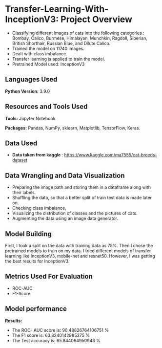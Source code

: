 # Transfer-Learning-With-InceptionV3: Project Overview 

* Classifying different images of cats into the following categories : Bombay, Calico, Burmese, Himalayan, Munchkin, Ragdoll, Siberian, British Shorthair, Russian Blue, and Dilute Calico.
* Trained the model on 11740 images.
* Dealt with class imbalance.
* Transfer learning is applied to train the model.
* Pretrained Model used: InceptionV3

## Languages Used 
**Python Version:** 3.9.0

## Resources and Tools Used
**Tools:** Jupyter Notebook

**Packages:** Pandas, NumPy, sklearn, Matplotlib, TensorFlow, Keras.  

## Data Used
* **Data taken from kaggle** : https://www.kaggle.com/ma7555/cat-breeds-dataset

## Data Wrangling and Data Visualization
* Preparing the image path and storing them in a dataframe along with their labels.
* Shuffling the data, so that a better split of train test data is made later on.
* Checking class imbalance.
* Visualizing the distribution of classes and the pictures of cats.
* Augmenting the data using an image data generator.

## Model Building 

First, I took a split on the data with training data as 75%. Then I chose the pretrained models to train on my data.
I tried different models of transfer learning like InceptionV3, mobile-net and resnet50. However, I was getting the best results for InceptionV3.

## Metrics Used For Evaluation

* ROC-AUC
* F1-Score

## Model performance

**Results:**

* The ROC- AUC score is: 90.48826764106751 %
* The F1 score is: 63.3240142985375 %
* The Test accuracy is: 65.844064950943 % 
